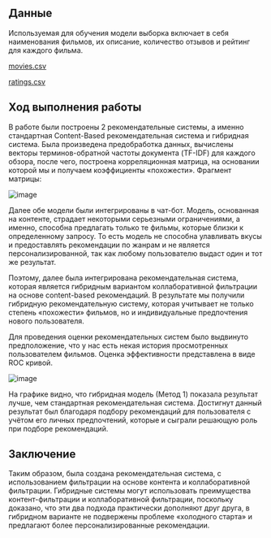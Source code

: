 ## Данные

Используемая для обучения модели выборка включает в себя наименования фильмов, их описание, количество отзывов и рейтинг для каждого фильма.

[movies.csv](https://github.com/Hlebi4/Chat_Bot/blob/main/core/tmdb_5000_credits.csv)

[ratings.csv](https://github.com/Hlebi4/Chat_Bot/blob/main/core/ratings.csv)

## Ход выполнения работы

В работе были построены 2 рекомендательные системы, а именно стандартная Content-Based рекомендательная система и гибридная система. Была произведена предобработка данных, вычислены векторы терминов-обратной частоты документа (TF-IDF) для каждого обзора, после чего, построена корреляционная матрица, на основании которой мы и получаем коэффициенты «похожести». Фрагмент матрицы:

![image](https://github.com/user-attachments/assets/974abc95-d767-4c1d-bc49-919b9e1b23fc)

Далее обе модели были интегрированы в чат-бот. Модель, основанная на контенте, страдает некоторыми серьезными ограничениями, а именно, способна предлагать только те фильмы, которые близки к определенному запросу. То есть модель не способна улавливать вкусы и предоставлять рекомендации по жанрам и не является персонализированной, так как любому пользователю выдаст один и тот же результат.

Поэтому, далее была интегрирована рекомендательная система, которая является гибридным вариантом коллаборативной фильтрации на основе content-based рекомендаций. В результате мы получили гибридную рекомендательную систему, которая учитывает не только степень «похожести» фильмов, но и индивидуальные предпочтения нового пользователя.

Для проведения оценки рекомендательных систем было выдвинуто предположение, что у нас есть некая история просмотренных пользователем фильмов. Оценка эффективности представлена в виде ROC кривой.

![image](https://github.com/user-attachments/assets/e154f420-ef66-440e-ad7f-248475c69bb1)

На графике видно, что гибридная модель (Метод 1) показала результат лучше, чем стандартная рекомендательная система. Достигнут данный результат был благодаря подбору рекомендаций для пользователя с учётом его личных предпочтений, которые и сыграли решающую роль при подборе рекомендаций.

## Заключение

Таким образом, была создана рекомендательная система, с использованием фильтрации на основе контента и коллаборативной фильтрации. Гибридные системы могут использовать преимущества контент-фильтрации и коллаборативной фильтрации, поскольку доказано, что эти два подхода практически дополняют друг друга, в гибридном варианте не подвержены проблеме «холодного старта» и предлагают более персонализированные рекомендации.
